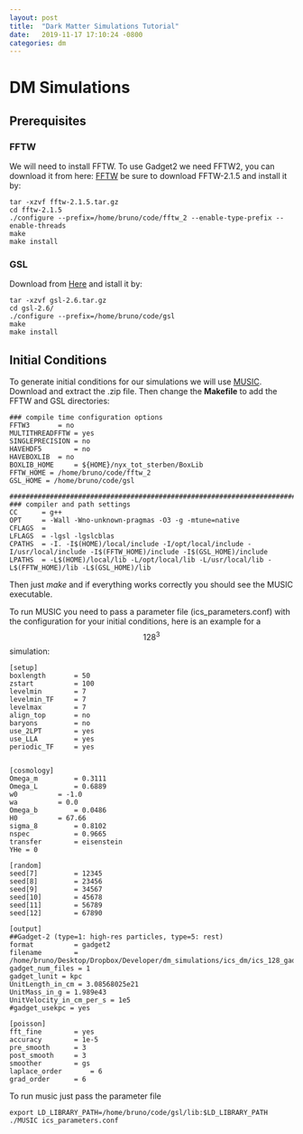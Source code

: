 ```yaml
---
layout: post
title:  "Dark Matter Simulations Tutorial"
date:   2019-11-17 17:10:24 -0800
categories: dm 
---
```


# DM Simulations

## Prerequisites 

### FFTW
We will need to install FFTW.  To use Gadget2 we need FFTW2, you can download it from here: [FFTW](http://www.fftw.org/download.html) be sure to download FFTW-2.1.5 and install it by: 


```
tar -xzvf fftw-2.1.5.tar.gz
cd fftw-2.1.5
./configure --prefix=/home/bruno/code/fftw_2 --enable-type-prefix --enable-threads
make
make install
```

### GSL

Download from [Here](ftp://ftp.gnu.org/gnu/gsl/) and istall it by:

```
tar -xzvf gsl-2.6.tar.gz 
cd gsl-2.6/
./configure --prefix=/home/bruno/code/gsl
make 
make install

```


## Initial Conditions

To generate initial conditions for our simulations we will use [MUSIC](https://www-n.oca.eu/ohahn/MUSIC/). Download and extract the .zip file. Then change the **Makefile** to add the FFTW and GSL directories:

```
### compile time configuration options
FFTW3		= no
MULTITHREADFFTW	= yes
SINGLEPRECISION	= no
HAVEHDF5        = no
HAVEBOXLIB	= no
BOXLIB_HOME     = ${HOME}/nyx_tot_sterben/BoxLib
FFTW_HOME = /home/bruno/code/fftw_2
GSL_HOME = /home/bruno/code/gsl

##############################################################################
### compiler and path settings
CC      = g++
OPT     = -Wall -Wno-unknown-pragmas -O3 -g -mtune=native
CFLAGS  =  
LFLAGS  = -lgsl -lgslcblas 
CPATHS  = -I. -I$(HOME)/local/include -I/opt/local/include -I/usr/local/include -I$(FFTW_HOME)/include -I$(GSL_HOME)/include
LPATHS  = -L$(HOME)/local/lib -L/opt/local/lib -L/usr/local/lib -L$(FFTW_HOME)/lib -L$(GSL_HOME)/lib 
```

Then just *make* and if everything works correctly you should see the MUSIC executable.

To run MUSIC you need to pass a parameter file (ics_parameters.conf) with the configuration for your initial conditions, here is an example for a $$128^3$$ simulation:

```
[setup]
boxlength		= 50
zstart			= 100
levelmin		= 7
levelmin_TF		= 7
levelmax		= 7
align_top		= no
baryons			= no
use_2LPT		= yes
use_LLA			= yes
periodic_TF		= yes


[cosmology]
Omega_m			= 0.3111
Omega_L			= 0.6889
w0			= -1.0
wa			= 0.0
Omega_b			= 0.0486
H0			= 67.66
sigma_8			= 0.8102
nspec			= 0.9665
transfer		= eisenstein
YHe = 0

[random]
seed[7]			= 12345
seed[8]			= 23456
seed[9]			= 34567
seed[10]		= 45678
seed[11]		= 56789
seed[12]		= 67890

[output]
##Gadget-2 (type=1: high-res particles, type=5: rest)
format			= gadget2
filename		= /home/bruno/Desktop/Dropbox/Developer/dm_simulations/ics_dm/ics_128_gadget
gadget_num_files = 1
gadget_lunit = kpc
UnitLength_in_cm = 3.08568025e21
UnitMass_in_g = 1.989e43
UnitVelocity_in_cm_per_s = 1e5
#gadget_usekpc = yes

[poisson]
fft_fine		= yes
accuracy		= 1e-5
pre_smooth		= 3
post_smooth		= 3
smoother		= gs
laplace_order		= 6
grad_order		= 6
```

To run music just pass the parameter file

```
export LD_LIBRARY_PATH=/home/bruno/code/gsl/lib:$LD_LIBRARY_PATH
./MUSIC ics_parameters.conf
```
